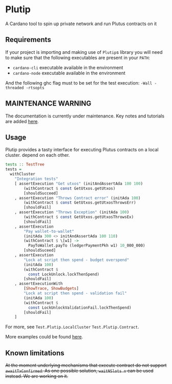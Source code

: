 # Plutip

A Cardano tool to spin up private network and run Plutus contracts on it

## Requirements

If your project is importing and making use of `Plutip`s library you will need to make sure that the following executables are present in your `PATH`:

- `cardano-cli` executable available in the environment
- `cardano-node` executable available in the environment

And the following ghc flag must to be set for the test execution: `-Wall -threaded -rtsopts`

## MAINTENANCE WARNING

The documentation is currently under maintenance. Key notes and tutorials are added [here](./doc-notes/README.md).

## Usage

Plutip provides a tasty interface for executing Plutus contracts on a local cluster.
depend on each other.

```haskell
tests :: TestTree
tests =
  withCluster
    "Integration tests"
    [ assertExecution "Get utxos" (initAndAssertAda 100 100)
        (withContract $ const GetUtxos.getUtxos)
        [shouldSucceed]
    , assertExecution "Throws Contract error" (initAda 100)
        (withContract $ const GetUtxos.getUtxosThrowsErr)
        [shouldFail]
    , assertExecution "Throws Exception" (initAda 100)
        (withContract $ const GetUtxos.getUtxosThrowsEx)
        [shouldFail]
    , assertExecution
        "Pay wallet-to-wallet"
        (initAda 300 <> initAndAssertAda 100 110)
        (withContract $ \[w1] ->
          PayToWallet.payTo (ledgerPaymentPkh w1) 10_000_000)
        [shouldSuceed]
    , assertExecution
        "Lock at script then spend - budget overspend"
        (initAda 100)
        (withContract $
          const LockUnlock.lockThenSpend)
        [shouldFail]
    , assertExecutionWith
        [ShowTrace, ShowBudgets]
        "Lock at script then spend - validation fail"
        (initAda 100)
        (withContract $
          const LockUnlockValidationFail.lockThenSpend)
        [shouldFail]
    ]
```

For more, see `Test.Plutip.LocalCluster` `Test.Plutip.Contract`.

More examples could be found [here](test/Spec/Integration.hs).

## Known limitations

~~At the moment underlying mechanisms that execute contract do not support `awaitTxConfirmed`. As one possible solution, `waitNSlots n` can be used instead. We are working on it.~~
